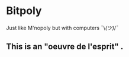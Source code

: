 # Bitpoly
Just like M'nopoly but with computers  ¯\\_(ツ)_/¯
## This is an <b>"oeuvre de l'esprit" </b>.
